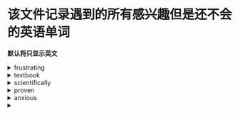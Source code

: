 # 该文件记录遇到的所有感兴趣但是还不会的英语单词

**默认将只显示英文**

<details>
  <summary>frustrating</summary>
  * adj.令人懊恼的；令人沮丧的 <br />
  * v.“frustrate”的现在分词
</details>

<details>
  <summary>
    textbook
  </summary>
  * na.教科书
</details>

<details>
  <summary>
    scientifically
  </summary>
  * adv.按科学方法
</details>

<details>
  <summary>proven</summary>
  * adj.被证明的；已证实的
</details>

<details>
  <summary>
    anxious
  </summary>
  * adj.焦虑；渴望；担心；忧虑
</details>

<details>
  <summary>
  </summary>
</details>
